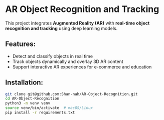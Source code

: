 # AR Object Recognition and Tracking

This project integrates **Augmented Reality (AR)** with **real-time object recognition and tracking** using deep learning models. 

## Features:
- Detect and classify objects in real time
- Track objects dynamically and overlay 3D AR content
- Support interactive AR experiences for e-commerce and education

## Installation:
```bash
git clone git@github.com:Shan-nah/AR-Object-Recognition.git
cd AR-Object-Recognition
python3 -m venv venv
source venv/bin/activate  # macOS/Linux
pip install -r requirements.txt
